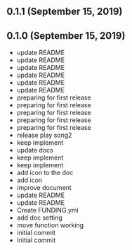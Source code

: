 ## 0.1.1 (September 15, 2019)


## 0.1.0 (September 15, 2019)
  - update README
  - update README
  - update README
  - update README
  - update README
  - update README
  - preparing for first release
  - preparing for first release
  - preparing for first release
  - preparing for first release
  - preparing for first release
  - release play song2
  - keep implement
  - update docs
  - keep implement
  - keep implement
  - add icon to the doc
  - add icon
  - improve document
  - update README
  - update README
  - Create FUNDING.yml
  - add doc setting
  - move function working
  - initial commit
  - Initial commit

